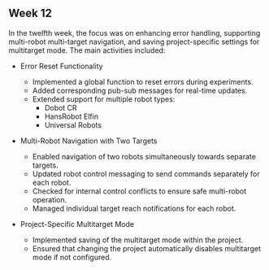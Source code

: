 ## Week 12

In the twelfth week, the focus was on enhancing error handling, supporting multi-robot multi-target navigation, and saving project-specific settings for multitarget mode. The main activities included:

- Error Reset Functionality
    - Implemented a global function to reset errors during experiments.
    - Added corresponding pub-sub messages for real-time updates.
    - Extended support for multiple robot types:
        - Dobot CR
        - HansRobot Elfin
        - Universal Robots

- Multi-Robot Navigation with Two Targets
    - Enabled navigation of two robots simultaneously towards separate targets.
    - Updated robot control messaging to send commands separately for each robot.
    - Checked for internal control conflicts to ensure safe multi-robot operation.
    - Managed individual target reach notifications for each robot.

- Project-Specific Multitarget Mode
    - Implemented saving of the multitarget mode within the project.
    - Ensured that changing the project automatically disables multitarget mode if not configured.